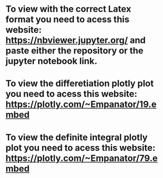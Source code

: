 # To view with the correct Latex format you need to acess this website: https://nbviewer.jupyter.org/ and paste either the repository or the jupyter notebook link.

# To view the differetiation plotly plot you need to acess this website: https://plotly.com/~Empanator/19.embed

# To view the definite integral plotly plot you need to acess this website: https://plotly.com/~Empanator/79.embed
